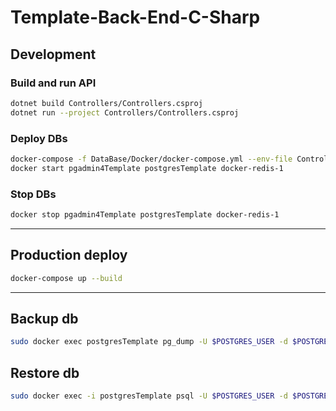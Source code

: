 # Template-Back-End-C-Sharp

## Development

### Build and run API

```sh
dotnet build Controllers/Controllers.csproj
dotnet run --project Controllers/Controllers.csproj
```

### Deploy DBs

```sh
docker-compose -f DataBase/Docker/docker-compose.yml --env-file Controllers/.env up --no-start
docker start pgadmin4Template postgresTemplate docker-redis-1
```

### Stop DBs

```sh
docker stop pgadmin4Template postgresTemplate docker-redis-1
```

---

## Production deploy

```sh
docker-compose up --build
```

---


## Backup db

<!-- TODO: Проверить, правильно ли подтягиваются переменные окружения -->

```sh
sudo docker exec postgresTemplate pg_dump -U $POSTGRES_USER -d $POSTGRES_DB > backup.sql
```

## Restore db

```sh
sudo docker exec -i postgresTemplate psql -U $POSTGRES_USER -d $POSTGRES_DB < backup.sql
```

